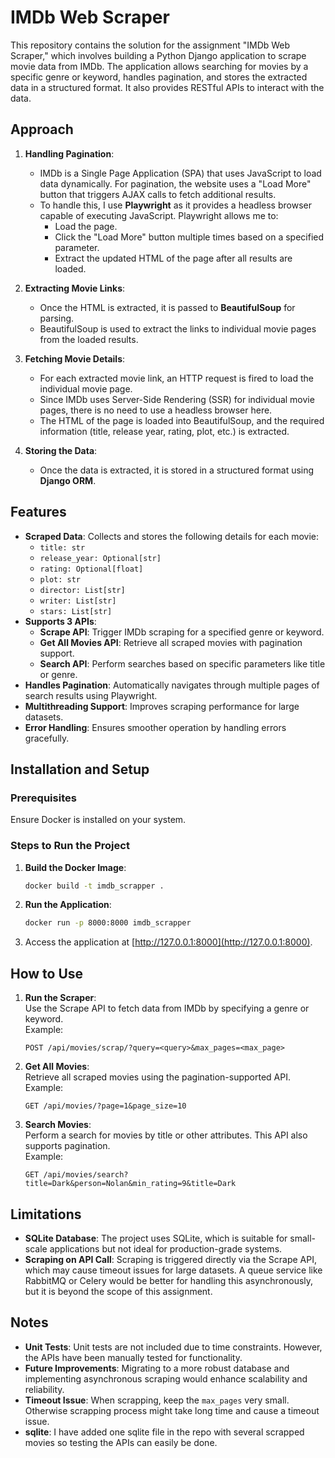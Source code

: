 # IMDb Web Scraper

This repository contains the solution for the assignment "IMDb Web Scraper," which involves building a Python Django application to scrape movie data from IMDb. The application allows searching for movies by a specific genre or keyword, handles pagination, and stores the extracted data in a structured format. It also provides RESTful APIs to interact with the data.



## Approach

1. **Handling Pagination**:  
   - IMDb is a Single Page Application (SPA) that uses JavaScript to load data dynamically. For pagination, the website uses a "Load More" button that triggers AJAX calls to fetch additional results.
   - To handle this, I use **Playwright** as it provides a headless browser capable of executing JavaScript. Playwright allows me to:
     - Load the page.
     - Click the "Load More" button multiple times based on a specified parameter.
     - Extract the updated HTML of the page after all results are loaded.

2. **Extracting Movie Links**:  
   - Once the HTML is extracted, it is passed to **BeautifulSoup** for parsing.
   - BeautifulSoup is used to extract the links to individual movie pages from the loaded results.

3. **Fetching Movie Details**:  
   - For each extracted movie link, an HTTP request is fired to load the individual movie page.
   - Since IMDb uses Server-Side Rendering (SSR) for individual movie pages, there is no need to use a headless browser here.
   - The HTML of the page is loaded into BeautifulSoup, and the required information (title, release year, rating, plot, etc.) is extracted.

4. **Storing the Data**:  
   - Once the data is extracted, it is stored in a structured format using **Django ORM**.



## Features

- **Scraped Data**: Collects and stores the following details for each movie:
  - `title: str`
  - `release_year: Optional[str]`
  - `rating: Optional[float]`
  - `plot: str`
  - `director: List[str]`
  - `writer: List[str]`
  - `stars: List[str]`
- **Supports 3 APIs**:
  - **Scrape API**: Trigger IMDb scraping for a specified genre or keyword.
  - **Get All Movies API**: Retrieve all scraped movies with pagination support.
  - **Search API**: Perform searches based on specific parameters like title or genre.
- **Handles Pagination**: Automatically navigates through multiple pages of search results using Playwright.
- **Multithreading Support**: Improves scraping performance for large datasets.
- **Error Handling**: Ensures smoother operation by handling errors gracefully.



## Installation and Setup

### Prerequisites

Ensure Docker is installed on your system.

### Steps to Run the Project

1. **Build the Docker Image**:
   ```bash
   docker build -t imdb_scrapper .
   ```

2. **Run the Application**:
   ```bash
   docker run -p 8000:8000 imdb_scrapper
   ```

3. Access the application at [http://127.0.0.1:8000](http://127.0.0.1:8000).



## How to Use

1. **Run the Scraper**:  
   Use the Scrape API to fetch data from IMDb by specifying a genre or keyword.  
   Example:
   ```
   POST /api/movies/scrap/?query=<query>&max_pages=<max_page>
   ```

2. **Get All Movies**:  
   Retrieve all scraped movies using the pagination-supported API.  
   Example:
   ```
   GET /api/movies/?page=1&page_size=10
   ```

3. **Search Movies**:  
   Perform a search for movies by title or other attributes. This API also supports pagination.  
   Example:
   ```
   GET /api/movies/search?title=Dark&person=Nolan&min_rating=9&title=Dark
   ```



## Limitations

- **SQLite Database**: The project uses SQLite, which is suitable for small-scale applications but not ideal for production-grade systems.
- **Scraping on API Call**: Scraping is triggered directly via the Scrape API, which may cause timeout issues for large datasets. A queue service like RabbitMQ or Celery would be better for handling this asynchronously, but it is beyond the scope of this assignment.



## Notes

- **Unit Tests**: Unit tests are not included due to time constraints. However, the APIs have been manually tested for functionality.
- **Future Improvements**: Migrating to a more robust database and implementing asynchronous scraping would enhance scalability and reliability.
- **Timeout Issue**: When scrapping, keep the `max_pages` very small. Otherwise scrapping process might take long time and cause a timeout issue.
- **sqlite**: I have added one sqlite file in the repo with several scrapped movies so testing the APIs can easily be done.

